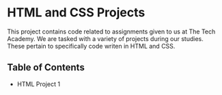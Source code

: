 # HTML and CSS Projects
This project contains code related to assignments given to us at The Tech Academy. We are tasked with a variety of projects during our studies. These pertain to specifically code writen in HTML and CSS.

## Table of Contents
- HTML Project 1
